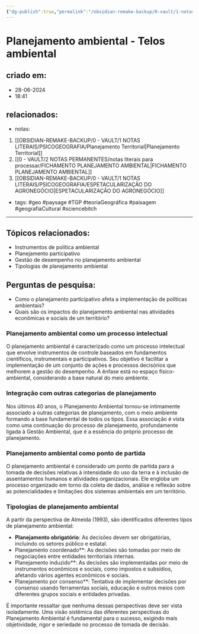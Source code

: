 ```yaml
---
{"dg-publish":true,"permalink":"/obsidian-remake-backup/0-vault/1-notas-literais/psicogeografia/telos-ambiental/","tags":["geo","paysage","TGP","teoriaGeográfica","paisagem","geografiaCultural","sciencebitch"],"dgHomeLink":true,"dgShowLocalGraph":true,"dgShowFileTree":true,"dgEnableSearch":true,"noteIcon":""}
---
```


# Planejamento ambiental - Telos ambiental

## criado em: 
- 28-06-2024
- 18:41
## relacionados:
- notas:
1. [[OBSIDIAN-REMAKE-BACKUP/0 - VAULT/1 NOTAS LITERAIS/PSICOGEOGRAFIA/Planejamento Territorial\|Planejamento Territorial]]
2. [[0 - VAULT/2 NOTAS PERMANENTES/notas literais para processar/FICHAMENTO PLANEJAMENTO AMBIENTAL\|FICHAMENTO PLANEJAMENTO AMBIENTAL]]
3. [[OBSIDIAN-REMAKE-BACKUP/0 - VAULT/1 NOTAS LITERAIS/PSICOGEOGRAFIA/ESPETACULARIZAÇÃO DO AGRONEGÓCIO\|ESPETACULARIZAÇÃO DO AGRONEGÓCIO]]
- tags: #geo #paysage #TGP #teoriaGeográfica #paisagem #geografiaCultural #sciencebitch
---
## Tópicos relacionados:
- Instrumentos de política ambiental
- Planejamento participativo
- Gestão de desempenho no planejamento ambiental
- Tipologias de planejamento ambiental

## Perguntas de pesquisa:
- Como o planejamento participativo afeta a implementação de políticas ambientais?
- Quais são os impactos do planejamento ambiental nas atividades econômicas e sociais de um território?

### Planejamento ambiental como um processo intelectual
O planejamento ambiental é caracterizado como um processo intelectual que envolve instrumentos de controle baseados em fundamentos científicos, instrumentais e participativos. Seu objetivo é facilitar a implementação de um conjunto de ações e processos decisórios que melhorem a gestão do desempenho. A ênfase está no espaço físico-ambiental, considerando a base natural do meio ambiente.

### Integração com outras categorias de planejamento
Nos últimos 40 anos, o Planejamento Ambiental tornou-se intimamente associado a outras categorias de planejamento, com o meio ambiente formando a base fundamental de todos os tipos. Essa associação é vista como uma continuação do processo de planejamento, profundamente ligada à Gestão Ambiental, que é a essência do próprio processo de planejamento.

### Planejamento ambiental como ponto de partida
O planejamento ambiental é considerado um ponto de partida para a tomada de decisões relativas à intensidade do uso da terra e à inclusão de assentamentos humanos e atividades organizacionais. Ele engloba um processo organizado em torno da coleta de dados, análise e reflexão sobre as potencialidades e limitações dos sistemas ambientais em um território.

### Tipologias de planejamento ambiental
A partir da perspectiva de Almeida (1993), são identificados diferentes tipos de planejamento ambiental:
- **Planejamento obrigatório**: As decisões devem ser obrigatórias, incluindo os setores público e estatal.
- Planejamento coordenado**: As decisões são tomadas por meio de negociações entre entidades territoriais internas.
- Planejamento induzido**: As decisões são implementadas por meio de instrumentos econômicos e sociais, como impostos e subsídios, afetando vários agentes econômicos e sociais.
- Planejamento por consenso**: Tentativa de implementar decisões por consenso usando ferramentas sociais, educação e outros meios com diferentes grupos sociais e entidades privadas.

É importante ressaltar que nenhuma dessas perspectivas deve ser vista isoladamente. Uma visão sistêmica das diferentes perspectivas do Planejamento Ambiental é fundamental para o sucesso, exigindo mais objetividade, rigor e seriedade no processo de tomada de decisão.